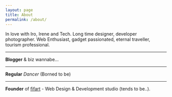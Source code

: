 ```yaml
---
layout: page
title: About
permalink: /about/
---
```


In love with Iro, Irene and Tech. Long time designer, developer photographer. Web Enthusiast, gadget passionated, eternal traveller,
tourism professional.

---

**Blogger** & biz wannabe...

---

**Regular**  _Dancer_ (Borned to be) 

---

**Founder** of [fifart](http://fifart.net) - Web Design & Development studio (tends to be..).

